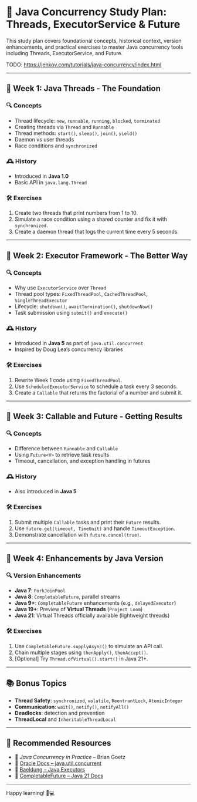 # 🧵 Java Concurrency Study Plan: Threads, ExecutorService & Future

This study plan covers foundational concepts, historical context, version enhancements, and practical exercises to master Java concurrency tools including Threads, ExecutorService, and Future.

TODO: https://jenkov.com/tutorials/java-concurrency/index.html

---

## 📅 Week 1: Java Threads - The Foundation

### 🔍 Concepts
- Thread lifecycle: `new`, `runnable`, `running`, `blocked`, `terminated`
- Creating threads via `Thread` and `Runnable`
- Thread methods: `start()`, `sleep()`, `join()`, `yield()`
- Daemon vs user threads
- Race conditions and `synchronized`

### 🕰️ History
- Introduced in **Java 1.0**
- Basic API in `java.lang.Thread`

### 🛠️ Exercises
1. Create two threads that print numbers from 1 to 10.
2. Simulate a race condition using a shared counter and fix it with `synchronized`.
3. Create a daemon thread that logs the current time every 5 seconds.

---

## 📅 Week 2: Executor Framework - The Better Way

### 🔍 Concepts
- Why use `ExecutorService` over `Thread`
- Thread pool types: `FixedThreadPool`, `CachedThreadPool`, `SingleThreadExecutor`
- Lifecycle: `shutdown()`, `awaitTermination()`, `shutdownNow()`
- Task submission using `submit()` and `execute()`

### 🕰️ History
- Introduced in **Java 5** as part of `java.util.concurrent`
- Inspired by Doug Lea’s concurrency libraries

### 🛠️ Exercises
1. Rewrite Week 1 code using `FixedThreadPool`.
2. Use `ScheduledExecutorService` to schedule a task every 3 seconds.
3. Create a `Callable` that returns the factorial of a number and submit it.

---

## 📅 Week 3: Callable and Future - Getting Results

### 🔍 Concepts
- Difference between `Runnable` and `Callable`
- Using `Future<V>` to retrieve task results
- Timeout, cancellation, and exception handling in futures

### 🕰️ History
- Also introduced in **Java 5**

### 🛠️ Exercises
1. Submit multiple `Callable` tasks and print their `Future` results.
2. Use `future.get(timeout, TimeUnit)` and handle `TimeoutException`.
3. Demonstrate cancellation with `future.cancel(true)`.

---

## 📅 Week 4: Enhancements by Java Version

### 🔍 Version Enhancements

- **Java 7**: `ForkJoinPool`
- **Java 8**: `CompletableFuture`, parallel streams
- **Java 9+**: `CompletableFuture` enhancements (e.g., `delayedExecutor`)
- **Java 19+**: Preview of **Virtual Threads** (`Project Loom`)
- **Java 21**: Virtual Threads officially available (lightweight threads)

### 🛠️ Exercises
1. Use `CompletableFuture.supplyAsync()` to simulate an API call.
2. Chain multiple stages using `thenApply()`, `thenAccept()`.
3. [Optional] Try `Thread.ofVirtual().start()` in Java 21+.

---

## 📚 Bonus Topics

- **Thread Safety**: `synchronized`, `volatile`, `ReentrantLock`, `AtomicInteger`
- **Communication**: `wait()`, `notify()`, `notifyAll()`
- **Deadlocks**: detection and prevention
- **ThreadLocal** and `InheritableThreadLocal`

---

## 📘 Recommended Resources

- 📖 *Java Concurrency in Practice* – Brian Goetz
- 📄 [Oracle Docs – java.util.concurrent](https://docs.oracle.com/javase/8/docs/api/java/util/concurrent/package-summary.html)
- 📄 [Baeldung – Java Executors](https://www.baeldung.com/java-executors)
- 📄 [CompletableFuture – Java 21 Docs](https://docs.oracle.com/en/java/javase/21/docs/api/java.base/java/util/concurrent/CompletableFuture.html)

---

Happy learning! 🧠💻

